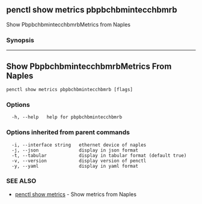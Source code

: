 ## penctl show metrics pbpbchbmintecchbmrb

Show PbpbchbmintecchbmrbMetrics from Naples

### Synopsis



---------------------------------
 Show PbpbchbmintecchbmrbMetrics From Naples 
---------------------------------


```
penctl show metrics pbpbchbmintecchbmrb [flags]
```

### Options

```
  -h, --help   help for pbpbchbmintecchbmrb
```

### Options inherited from parent commands

```
  -i, --interface string   ethernet device of naples
  -j, --json               display in json format
  -t, --tabular            display in tabular format (default true)
  -v, --version            display version of penctl
  -y, --yaml               display in yaml format
```

### SEE ALSO
* [penctl show metrics](penctl_show_metrics.md)	 - Show metrics from Naples


